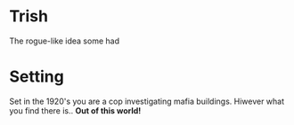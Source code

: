# Trish
The rogue-like idea some had

# Setting
Set in the 1920's you are a cop investigating mafia buildings.
Hiwever what you find there is..  **Out of this world!**
